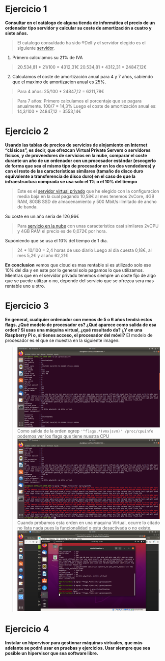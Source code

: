 # Ejercicio 1
**Consultar en el catálogo de alguna tienda de informática el precio de un ordenador tipo servidor y calcular su coste de amortización a cuatro y siete años.**
> El catalogo consuldado ha sido &reg;Dell y el servidor elegido es el siguiente [servidor](https://www.dell.com/es-es/work/shop/cty/pdp/spd/poweredge-m640/emea_m640_vi_vp).

1. Primero calculamos su 21% de IVA
> 20.534,81 * 21/100 = 4312,31€
> 20.534,81 + 4312,31 = 24847,12€

2. Calculamos el coste de amortización anual para 4 y 7 años, sabiendo que el maximo de amortizacion anual es 25%.
> Para 4 años: 25/100 * 24847,12 = 6211,78€

> Para 7 años:
Primero calculamos el porcentaje que se pagara anualmente.
	100/7 =  14,3%
Luego el coste de amortización anual es: 14,3/100 * 24847,12 = 3553,14€

# Ejercicio 2
**Usando las tablas de precios de servicios de alojamiento en Internet “clásicos”, es decir, que ofrezcan Virtual Private Servers o servidores físicos, y de proveedores de servicios en la nube, comparar el coste durante un año de un ordenador con un procesador estándar (escogerlo de forma que sea el mismo tipo de procesador en los dos vendedores) y con el resto de las características similares (tamaño de disco duro equivalente a transferencia de disco duro) en el caso de que la infraestructura comprada se usa solo el 1% o el 10% del tiempo**
> Este es el [servidor virtual privado](https://www.ovhcloud.com/es/vps/) que he elegido con la configuracion media baja en la cual pagando 10,58€ al mes tenemos 2vCore, 4GB RAM, 80GB SSD de almacenamiento y 500 Mbit/s ilimitado de ancho de banda.

Su coste en un año sería de 126,96€

>Para [servicio en la nube](https://azure.microsoft.com/es-es/services/virtual-machines/#pricing) con unas caracteristica casi similares 2vCPU y 4GB RAM el precio es de 0,072€ por hora.

Suponiendo que se usa el 10% del tiempo de 1 dia.
> 24 * 10/100 = 2,4 horas de uso diario
> Luego al dia cuesta 0,18€, al mes 5,2€ y al año 62,21€

**En conclusion** vemos que cloud es mas rentable si es utilizado solo ese 10% del día y en este por lo general solo pagamos lo que utilizamos. Mientras que en el servidor privado tenemos siempre un coste fijo de algo que se puede utilizar o no, depende del servicio que se ofrezca sera mas rentable uno u otro.

# Ejercicio 3
**En general, cualquier ordenador con menos de 5 o 6 años tendrá estos flags. ¿Qué modelo de procesador es? ¿Qué aparece como salida de esa orden? Si usas una máquina virtual, ¿qué resultado da? ¿Y en una Raspberry Pi o, si tienes acceso, el procesador del móvil?**
El modelo de procesador es el que se muestra en la siguiente imagen.
> ![procesador](imagenes/ejercicio3_1.png)
Como salida de la orden egrep `'^flags.*(vmx|svm)' /proc/cpuinfo` podemos ver los flags que tiene nuestra CPU
> ![flags](imagenes/ejercicio3_2.png)
Cuando probamos esta orden en una maquina Virtual, ocurre lo citado no lista nada pues la funcionalidad o esta desactivada o no existe.
> ![flags_virtual](imagenes/ejercicio3_3.png)

# Ejercicio 4
**Instalar un hipervisor para gestionar máquinas virtuales, que más adelante se podrá usar en pruebas y ejercicios. Usar siempre que sea posible un hipervisor que sea software libre.**
